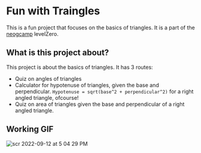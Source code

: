 # Fun with Traingles

This is a fun project that focuses on the basics of triangles. It is a part of the [neogcamp](https://neog.camp/) levelZero.

## What is this project about?

This project is about the basics of triangles. It has 3 routes:

- Quiz on angles of triangles
- Calculator for hypotenuse of triangles, given the base and perpendicular. `Hypotenuse = sqrt(base^2 + perpendicular^2)` for a right angled triangle, ofcourse!
- Quiz on area of triangles given the base and perpendicular of a right angled triangle.

## Working GIF

![scr 2022-09-12 at 5 04 29 PM](https://user-images.githubusercontent.com/28717686/189643627-cd784fa1-9fa5-4695-9bef-2faca7242d7a.gif)

